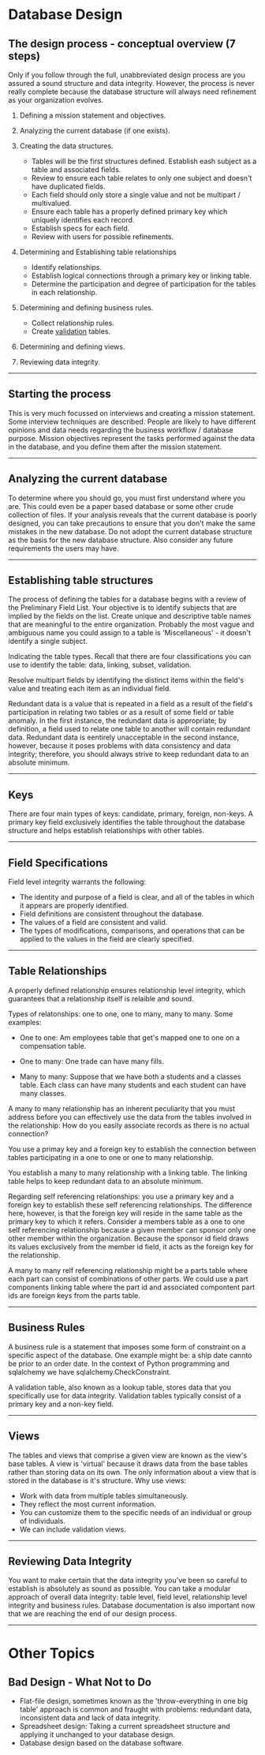 # Database Design

## The design process - conceptual overview (7 steps)

Only if you follow through the full, unabbreviated design process are you assured a sound structure and data integrity.
However, the process is never really complete because the database structure will always need refinement as your organization evolves. 

1. Defining a mission statement and objectives.

2. Analyzing the current database (if one exists).

3. Creating the data structures.
   
   * Tables will be the first structures defined. Establish eash subject as a table and associated fields.
   * Review to ensure each table relates to only one subject and doesn't have duplicated fields.
   * Each field should only store a single value and not be multipart / multivalued.
   * Ensure each table has a properly defined primary key which uniquely identifies each record.
   * Establish specs for each field.
   * Review with users for possible refinements.

4. Determining and Establishing table relationships
   
   * Identify relationships.
   * Establish logical connections through a primary key or linking table.
   * Determine the participation and degree of participation for the tables in each relationship.

5. Determining and defining business rules.
   
   * Collect relationship rules.
   * Create [validation](https://www.databasejournal.com/features/mssql/article.php/3811831/Using-Check-Constraints-to-Validate-Data-in-SQL-Server.htm) tables.

6. Determining and defining views.

7. Reviewing data integrity.

---

## Starting the process

This is very much focussed on interviews and creating a mission statement.
Some interview techniques are described.
People are likely to have different opinions and data needs regarding the business workflow / database purpose.
Mission objectives represent the tasks performed against the data in the database, and you define them after the mission statement.

---

## Analyzing the current database

To determine where you should go, you must first understand where you are.
This could even be a paper based database or some other crude collection of files.
If your analysis reveals that the current database is poorly designed, you can take precautions to ensure that you don't make the same mistakes in the new database. Do not adopt the current database structure as the basis for the new database structure.
Also consider any future requirements the users may have.

---

## Establishing table structures

The process of defining the tables for a database begins with a review of the Preliminary Field List. Your objective is to identify subjects that are implied by the fields on the list.
Create unique and descriptive table names that are meaningful to the entire organization. Probably the most vague and ambiguous name you could assign to a table is 'Miscellaneous' - it doesn't identify a single subject.

Indicating the table types. Recall that there are four classifications you can use to identify the table: data, linking, subset, validation.

Resolve multipart fields by identifying the distinct items within the field's value and treating each item as an individual field.

Redundant data is a value that is repeated in a field as a result of the field's participation in relating two tables or as a result of some field or table anomaly.  In the first instance, the redundant data is appropriate; by definition, a field used to relate one table to another will contain redundant data. Redundant data is eentirely unacceptable in the second instance, however, because it poses problems with data consistency and data integrity; therefore, you should always strive to keep redundant data to an absolute minimum. 

---

## Keys

There are four main types of keys: candidate, primary, foreign, non-keys. A primary key field exclusively identifies the table throughout the database structure and helps establish relationships with other tables.

---

## Field Specifications

Field level integrity warrants the following:

* The identity and purpose of a field is clear, and all of the tables in which it appears are properly identified.
* Field definitions are consistent throughout the database.
* The values of a field are consistent and valid.
* The types of modifications, comparisons, and operations that can be applied to the values in the field are clearly specified.

---

## Table Relationships

A properly defined relationship ensures relationship level integrity, which guarantees that a relationship itself is relaible and sound.



Types of relatonships: one to one, one to many, many to many. Some examples:

* One to one: Am employees table that get's mapped one to one on a compensation table.

* One to many: One trade can have many fills.

* Many to many: Suppose that we have both a students and a classes table. Each class can have many students and each student can have many classes.

A many to many relationship has an inherent peculiarity that you must address before you can effectively use the data from the tables involved in the relationship: How do you easily associate records as there is no actual connection?

You use a primay key and a foreign key to establish the connection between tables participating in a one to one or one to many relationship.

You establish a many to many relationship with a linking table. The linking table helps to keep redundant data to an absolute minimum.

Regarding self referencing relationships: you use a primary key and a foreign key to establish these self referencing relationships. The difference here, however, is that the foreign key will reside in the same table as the primary key to which it refers. Consider a members table as a one to one self referencing relationship because a given member can sponsor only one other member within the organization.  Because the sponsor id field draws its values exclusively from the member id field, it acts as the foreign key for the relationship.

A many to many relf referencing relationship might be a parts table where each part can consist of combinations of other parts. We could use a part components linking table where the part id and associated compontent part ids are foreign keys from the parts table.

---
## Business Rules
A business rule is a statement that imposes some form of constraint on a specific aspect of the database. One example might be: a ship date cannto be prior to an order date. In the context of Python programming and sqlalchemy we have sqlalchemy.CheckConstraint.

A validation table, also known as a lookup table, stores data that you specifically use for data integrity. Validation tables typically consist of a primary key and a non-key field.

---
## Views
The tables and views that comprise a given view are known as the view's base tables. A view is 'virtual' because it draws data from the base tables rather than storing data on its own. The only information about a view that is stored in the database is it's structure. Why use views:
* Work with data from multiple tables simultaneously.
* They reflect the most current information.
* You can customize them to the specific needs of an individual or group of individuals.
* We can include validation views.

---
## Reviewing Data Integrity
You want to make certain that the data integrity you've been so careful to establish is absolutely as sound as possible. You can take a modular approach of overall data integrity: table level, field level, relationship level integrity and business rules. Database documentation is also important now that we are reaching the end of our design process.

---
# Other Topics
## Bad Design - What Not to Do
* Flat-file design, sometimes known as the 'throw-everything in one big table' approach is common and fraught with problems: redundant data, inconsistent data and lack of data integrity.
* Spreadsheet design: Taking a current spreadsheet structure and applying it unchanged to your database design.
* Database design based on the database software.
